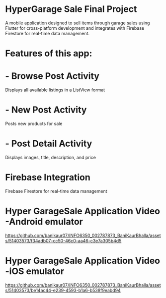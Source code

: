 # HyperGarage Sale Final Project

A mobile application designed to sell items through garage sales using Flutter for cross-platform development and integrates with Firebase Firestore for real-time data management.

# Features of this app:

# - Browse Post Activity

Displays all available listings in a ListView format

# - New Post Activity

Posts new products for sale

# - Post Detail Activity

Displays images, title, description, and price

# Firebase Integration

Firebase Firestore for real-time data management


# Hyper GarageSale Application Video -Android emulator

https://github.com/banikaur07/INFO6350_002787873_BaniKaurBhalla/assets/51403573/f34adb07-cc50-46c0-aa46-c3e7a305b4d5



# Hyper GarageSale Application Video -iOS emulator


https://github.com/banikaur07/INFO6350_002787873_BaniKaurBhalla/assets/51403573/be14ac44-e239-4593-b1a6-b538f9eabd94



